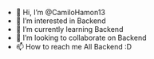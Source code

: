 - 👋 Hi, I’m @CamiloHamon13
- 👀 I’m interested in Backend
- 🌱 I’m currently learning Backend
- 💞️ I’m looking to collaborate on Backend
- 📫 How to reach me All Backend :D

<!---
CamiloHamon13/CamiloHamon13 is a ✨ special ✨ repository because its `README.md` (this file) appears on your GitHub profile.
You can click the Preview link to take a look at your changes.
--->
